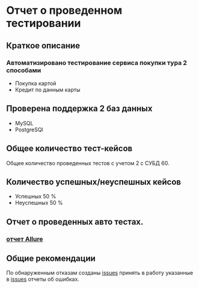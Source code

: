 # Отчет о проведенном тестировании
## Краткое описание 
### Автоматизировано тестирование сервиса покупки тура 2 способами
* Покупка картой
* Кредит по данным карты

## Проверена поддержка 2 баз данных
* MySQL
* PostgreSQl
## Общее количество тест-кейсов
Общее количество проведенных тестов с учетом 2 с СУБД 60.
## Количество успешных/неуспешных кейсов
* Успешных 50 %
* Неуспешных 50 %
## Отчет о проведенных авто тестах.

### [отчет Allure](https://dyploma-testing-netology.vercel.app/)

## Общие рекомендации 
По обнаруженным отказам созданы [issues](https://github.com/Negrustin/DyplomaTestingNetology/issues) 
принять в работу указанные в [issues](https://github.com/Negrustin/DyplomaTestingNetology/issues) отчеты об ошибках.


